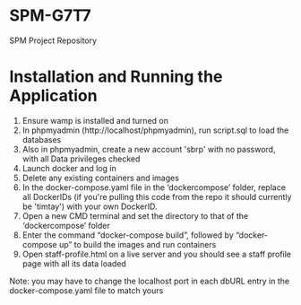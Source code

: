 # SPM-G7T7
SPM Project Repository

# Installation and Running the Application
1. Ensure wamp is installed and turned on
2. In phpmyadmin (http://localhost/phpmyadmin), run script.sql to load the databases
3. Also in phpmyadmin, create a new account 'sbrp' with no password, with all Data privileges checked
4. Launch docker and log in
5. Delete any existing containers and images
6. In the docker-compose.yaml file in the ‘dockercompose’ folder, replace all DockerIDs (if you're pulling this code from the repo it should currently be 'timtay') with your own DockerID.
7. Open a new CMD terminal and set the directory to that of the ‘dockercompose’ folder
8. Enter the command “docker-compose build”, followed by “docker-compose up” to build the images and run containers
9. Open staff-profile.html on a live server and you should see a staff profile page with all its data loaded

Note: you may have to change the localhost port in each dbURL entry in the docker-compose.yaml file to match yours

